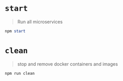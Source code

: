 # `start`

> Run all microservices

```Powershell
npm start
```

# `clean`

> stop and remove docker containers and images

```Powershell
npm run clean
```
